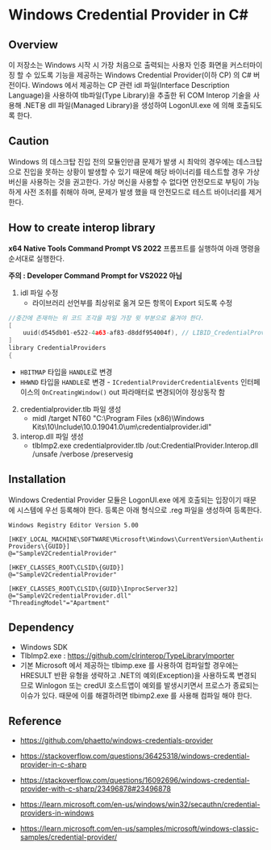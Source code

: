 # Windows Credential Provider in C# 

## Overview

이 저장소는 Windows 시작 시 가장 처음으로 출력되는 사용자 인증 화면을 커스터마이징 할 수 있도록 기능을 제공하는 Windows Credential Provider(이하 CP) 의 C# 버전이다. Windows 에서 제공하는 CP 관련 idl 파일(Interface Description Language)을 사용하여 tlb파일(Type Library)을 추출한 뒤 COM Interop 기술을 사용해 .NET용 dll 파일(Managed Library)을 생성하여 LogonUI.exe 에 의해 호출되도록 한다.



## Caution

Windows 의 데스크탑 진입 전의 모듈인만큼 문제가 발생 시 최악의 경우에는 데스크탑으로 진입을 못하는 상황이 발생할 수 있기 때문에 해당 바이너리를 테스트할 경우 가상 버신을 사용하는 것을 권고한다. 가상 머신을 사용할 수 없다면 안전모드로 부팅이 가능하게 사전 조취를 취해야 하며, 문제가 발생 했을 때  안전모드로 테스트 바이너리를 제거한다.



## How to create interop library

**x64 Native Tools Command Prompt VS 2022** 프롬프트를 실행하여 아래 명령을 순서대로 실행한다. 

**주의 : Developer Command Prompt for VS2022 아님**


1. idl 파일 수정
   - 라이브러리 선언부를 최상위로 옮겨 모든 항목이 Export 되도록 수정
```c++
//중간에 존재하는 위 코드 조각을 파일 가장 윗 부분으로 옮겨야 한다.
[
    uuid(d545db01-e522-4a63-af83-d8ddf954004f), // LIBID_CredentialProviders
]
library CredentialProviders
{
```
   - `HBITMAP` 타입을 `HANDLE`로 변경
   - `HHWND` 타입을 `HANDLE`로 변경
    - `ICredentialProviderCredentialEvents` 인터페이스의 `OnCreatingWindow()` out 파라매터로 변경되어야 정상동작 함
2. credentialprovider.tlb 파일 생성
   - midl /target NT60 "C:\Program Files (x86)\Windows Kits\10\Include\10.0.19041.0\um\credentialprovider.idl"
3. interop.dll 파일 생성
   - tlbImp2.exe credentialprovider.tlb /out:CredentialProvider.Interop.dll /unsafe /verbose /preservesig



## Installation

Windows Credential Provider 모듈은 LogonUI.exe 에게 호출되는 입장이기 때문에 시스템에 우선 등록해야 한다. 등록은 아래 형식으로 .reg 파일을 생성하여 등록한다.

```
Windows Registry Editor Version 5.00

[HKEY_LOCAL_MACHINE\SOFTWARE\Microsoft\Windows\CurrentVersion\Authentication\Credential Providers\{GUID}]
@="SampleV2CredentialProvider"

[HKEY_CLASSES_ROOT\CLSID\{GUID}]
@="SampleV2CredentialProvider"

[HKEY_CLASSES_ROOT\CLSID\{GUID}\InprocServer32]
@="SampleV2CredentialProvider.dll"
"ThreadingModel"="Apartment"
```



## Dependency

-  Windows SDK
-  TlbImp2.exe : https://github.com/clrinterop/TypeLibraryImporter
  - 기본  Microsoft 에서 제공하는 tlbimp.exe 를 사용하여 컴파일할 경우에는 HRESULT 반환 유형을 생략하고 .NET의 예외(Exception)을 사용하도록 변경되므로 Winlogon 또는 credUI 호스트앱이 예외를 발생시키면서 프로스가 종료되는 이슈가 있다. 때문에 이를 해결하려면 tlbimp2.exe 를 사용해 컴파일 해야 한다.

## Reference

- https://github.com/phaetto/windows-credentials-provider
- https://stackoverflow.com/questions/36425318/windows-credential-provider-in-c-sharp
- https://stackoverflow.com/questions/16092696/windows-credential-provider-with-c-sharp/23496878#23496878
- https://learn.microsoft.com/en-us/windows/win32/secauthn/credential-providers-in-windows

- https://learn.microsoft.com/en-us/samples/microsoft/windows-classic-samples/credential-provider/

